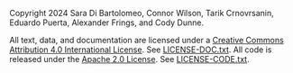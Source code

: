 Copyright 2024 Sara Di Bartolomeo, Connor Wilson, Tarik Crnovrsanin, Eduardo Puerta, Alexander Frings, and Cody Dunne.

All text, data, and documentation are licensed under a [Creative Commons Attribution 4.0 International License](https://creativecommons.org/licenses/by/4.0/). See [LICENSE-DOC.txt](./LICENSE-DOC.txt).
All code is released under the [Apache 2.0 License](https://opensource.org/license/apache-2-0). See [LICENSE-CODE.txt](./LICENSE-CODE.txt).